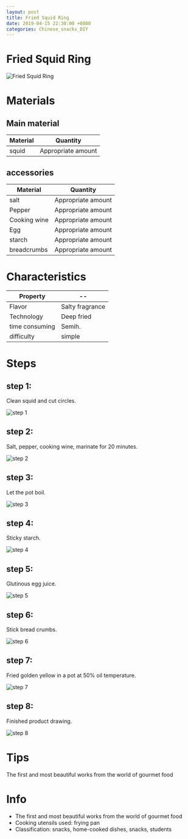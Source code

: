 ```yaml
---
layout: post
title: Fried Squid Ring
date: 2019-04-15 22:30:00 +0800
categories: Chinese_snacks_DIY
---
```


# Fried Squid Ring

![Fried Squid Ring]({{site.baseurl}}/img/400386/400386.jpg)

# Materials


## Main material

Material|Quantity
--|--
squid|Appropriate amount

## accessories

Material|Quantity
--|--
salt|Appropriate amount
Pepper|Appropriate amount
Cooking wine|Appropriate amount
Egg|Appropriate amount
starch|Appropriate amount
breadcrumbs|Appropriate amount

# Characteristics

Property|--
--|--
Flavor|Salty fragrance
Technology|Deep fried
time consuming|Semih.
difficulty|simple

# Steps

## step 1:

Clean squid and cut circles.

![step 1]({{site.baseurl}}/img/400386/1.jpg)

## step 2:

Salt, pepper, cooking wine, marinate for 20 minutes.

![step 2]({{site.baseurl}}/img/400386/2.jpg)

## step 3:

Let the pot boil.

![step 3]({{site.baseurl}}/img/400386/3.jpg)

## step 4:

Sticky starch.

![step 4]({{site.baseurl}}/img/400386/4.jpg)

## step 5:

Glutinous egg juice.

![step 5]({{site.baseurl}}/img/400386/5.jpg)

## step 6:

Stick bread crumbs.

![step 6]({{site.baseurl}}/img/400386/6.jpg)

## step 7:

Fried golden yellow in a pot at 50% oil temperature.

![step 7]({{site.baseurl}}/img/400386/7.jpg)

## step 8:

Finished product drawing.

![step 8]({{site.baseurl}}/img/400386/8.jpg)

# Tips

The first and most beautiful works from the world of gourmet food

# Info

- The first and most beautiful works from the world of gourmet food
- Cooking utensils used: frying pan
- Classification: snacks, home-cooked dishes, snacks, students